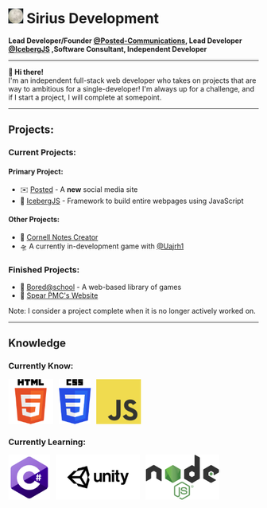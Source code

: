 # <img src="img/logo.jpg" height="30"> Sirius Development
**Lead Developer/Founder [@Posted-Communications](https://github.com/Posted-Communications), Lead Developer [@IcebergJS](https://github.com/icebergjs) ,Software Consultant, Independent Developer**

<hr>

**👋 Hi there!**<br>
I'm an independent full-stack web developer who takes on projects that are way to ambitious for a single-developer!
I'm always up for a challenge, and if I start a project, I will complete at somepoint.
<br>
<hr>

## Projects:
### Current Projects:<br>
#### Primary Project:<br>
- ✉️ [Posted](https://posted-support.netlify.app/) - A **new** social media site<br>
- 🧊 [IcebergJS](https://github.com/icebergjs) - Framework to build entire webpages using JavaScript
#### Other Projects:<br>
- 📝 [Cornell Notes Creator](https://github.com/Sirius-Development/cornell-notes-creator)<br>
- 🛸 A currently in-development game with [@Uajrh1](https://github.com/Uajrh1)<br>

### Finished Projects:<br>
- 🏫 [Bored@school](https://github.com/Sirius-Development/bored-at-school) - A web-based library of games<br>
- 🔫 [Spear PMC's Website](https://spearpmc.netlify.app)<br>

Note: I consider a project complete when it is no longer actively worked on.

<hr>

## Knowledge

### Currently Know:<br>
<img src="img/HTML_Logo.png" height="90">&nbsp;&nbsp;
<img src="img/CSS_Logo.png" height="90">&nbsp;&nbsp;
<img src="img/JS_Logo.png" height="90">

### Currently Learning:<br>
<img src="img/c-sharp_Logo.png" height="90">&nbsp;&nbsp;
<img src="img/Unity_Logo.png" height="90">&nbsp;&nbsp;
<img src="img/NodeJS_Logo.png" height="90">&nbsp;&nbsp;<br>
